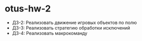 # otus-hw-2
- ДЗ-2: Реализовать движение игровых объектов по полю
- ДЗ-3: Реализовать стратегию обработки исключений
- ДЗ-4: Реализовать макрокоманду
